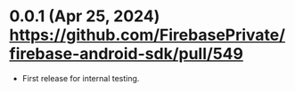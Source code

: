 # 0.0.1 (Apr 25, 2024) https://github.com/FirebasePrivate/firebase-android-sdk/pull/549
  - First release for internal testing.

